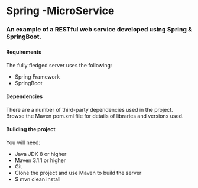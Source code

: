 # Spring -MicroService


### An example of a RESTful web service developed using Spring & SpringBoot.
### 
###

#### Requirements
The fully fledged server uses the following:

- Spring Framework
- SpringBoot

#### Dependencies
There are a number of third-party dependencies used in the project. Browse the Maven pom.xml file for details of libraries and versions used.

#### Building the project
You will need:

- Java JDK 8 or higher
- Maven 3.1.1 or higher
- Git
- Clone the project and use Maven to build the server
- $ mvn clean install
